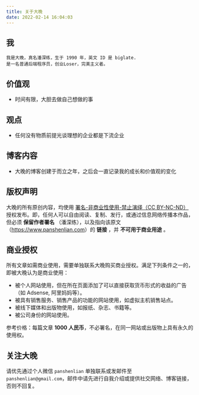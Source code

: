 ```yaml
---
title: 关于大晚
date: 2022-02-14 16:04:03
---
```


## 我

    我是大晚，真名潘深练，生于 1990 年，英文 ID 是 biglate. 
    是一名普通后端程序员，创业Loser，完美主义者。

## 价值观

* 时间有限，大胆去做自己想做的事

## 观点

* 任何没有物质前提光谈理想的企业都是下流企业

## 博客内容

* 大晚的博客创建于而立之年，之后会一直记录我的成长和价值观的变化

<a id='licence'></a>
## 版权声明

大晚的所有原创内容，均使用 [署名-非商业性使用-禁止演绎（CC BY-NC-ND）](https://creativecommons.org/licenses/by-nc-nd/3.0/cn/) 授权发布。即，任何人可以自由阅读、复制、发行，或通过信息网络传播本作品，但必须 **保留作者署名** （潘深练），以及指向该原文（<https://www.panshenlian.com>）的 **链接** ，并 **不可用于商业用途** 。

## 商业授权
所有文章如需商业使用，需要单独联系大晚购买商业授权。满足下列条件之一的，即被大晚认为是商业使用：

* 被个人网站使用，但在所在页面添加了可以直接获取货币形式的收益的广告（如 Adsense, 阿里妈妈等）。
* 被具有销售服务、销售产品的功能的网站使用，如虚拟主机销售站点。
* 被线下媒体和出版物使用，如报纸、杂志、书籍等。
* 被公司身份的网站使用。

参考价格：每篇文章 **1000 人民币**，不必署名，在同一网站或出版物上具有永久的使用权。

## 关注大晚
请优先通过个人微信 `panshenlian` 单独联系或发邮件至 `panshenlian@gmail.com`，邮件中请先进行自我介绍或提供社交网络、博客链接，否则不回复。